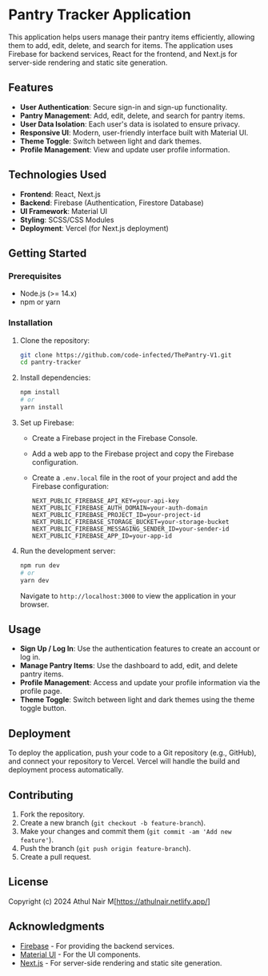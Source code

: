 # Pantry Tracker Application

This application helps users manage their pantry items efficiently, allowing them to add, edit, delete, and search for items. The application uses Firebase for backend services, React for the frontend, and Next.js for server-side rendering and static site generation.

## Features

- **User Authentication**: Secure sign-in and sign-up functionality.
- **Pantry Management**: Add, edit, delete, and search for pantry items.
- **User Data Isolation**: Each user's data is isolated to ensure privacy.
- **Responsive UI**: Modern, user-friendly interface built with Material UI.
- **Theme Toggle**: Switch between light and dark themes.
- **Profile Management**: View and update user profile information.

## Technologies Used

- **Frontend**: React, Next.js
- **Backend**: Firebase (Authentication, Firestore Database)
- **UI Framework**: Material UI
- **Styling**: SCSS/CSS Modules
- **Deployment**: Vercel (for Next.js deployment)

## Getting Started

### Prerequisites

- Node.js (>= 14.x)
- npm or yarn

### Installation

1. Clone the repository:

   ```bash
   git clone https://github.com/code-infected/ThePantry-V1.git
   cd pantry-tracker
   ```

2. Install dependencies:

   ```bash
   npm install
   # or
   yarn install
   ```

3. Set up Firebase:

   - Create a Firebase project in the Firebase Console.
   - Add a web app to the Firebase project and copy the Firebase configuration.
   - Create a `.env.local` file in the root of your project and add the Firebase configuration:

     ```
     NEXT_PUBLIC_FIREBASE_API_KEY=your-api-key
     NEXT_PUBLIC_FIREBASE_AUTH_DOMAIN=your-auth-domain
     NEXT_PUBLIC_FIREBASE_PROJECT_ID=your-project-id
     NEXT_PUBLIC_FIREBASE_STORAGE_BUCKET=your-storage-bucket
     NEXT_PUBLIC_FIREBASE_MESSAGING_SENDER_ID=your-sender-id
     NEXT_PUBLIC_FIREBASE_APP_ID=your-app-id
     ```

4. Run the development server:

   ```bash
   npm run dev
   # or
   yarn dev
   ```

   Navigate to `http://localhost:3000` to view the application in your browser.

## Usage

- **Sign Up / Log In**: Use the authentication features to create an account or log in.
- **Manage Pantry Items**: Use the dashboard to add, edit, and delete pantry items.
- **Profile Management**: Access and update your profile information via the profile page.
- **Theme Toggle**: Switch between light and dark themes using the theme toggle button.

## Deployment

To deploy the application, push your code to a Git repository (e.g., GitHub), and connect your repository to Vercel. Vercel will handle the build and deployment process automatically.

## Contributing

1. Fork the repository.
2. Create a new branch (`git checkout -b feature-branch`).
3. Make your changes and commit them (`git commit -am 'Add new feature'`).
4. Push the branch (`git push origin feature-branch`).
5. Create a pull request.

## License
Copyright (c) 2024 Athul Nair M[https://athulnair.netlify.app/]


## Acknowledgments

- [Firebase](https://firebase.google.com/) - For providing the backend services.
- [Material UI](https://mui.com/) - For the UI components.
- [Next.js](https://nextjs.org/) - For server-side rendering and static site generation.
